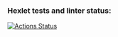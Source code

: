### Hexlet tests and linter status:
[![Actions Status](https://github.com/nerodnoy/python-project-52/actions/workflows/hexlet-check.yml/badge.svg)](https://github.com/nerodnoy/python-project-52/actions)